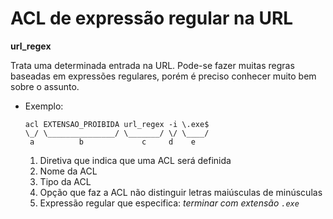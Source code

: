 # ACL de expressão regular na URL

**url_regex**

Trata uma determinada entrada na URL. Pode-se fazer muitas regras baseadas em expressões regulares, porém é preciso conhecer muito bem sobre o assunto.

- Exemplo: 

    ```squid
    acl EXTENSAO_PROIBIDA url_regex -i \.exe$
    \_/ \_______________/ \_______/ \/ \____/
     a          b             c     d    e  
    ```

    1. Diretiva que indica que uma ACL será definida
    2. Nome da ACL
    3. Tipo da ACL
    4. Opção que faz a ACL não distinguir letras maiúsculas de minúsculas
    5. Expressão regular que especifica: *terminar com extensão `.exe`*

